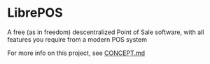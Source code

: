 # LibrePOS
A free (as in freedom) descentralized Point of Sale software, with all features you require from a modern POS system

For more info on this project, see [CONCEPT.md](./CONCEPT.md)
